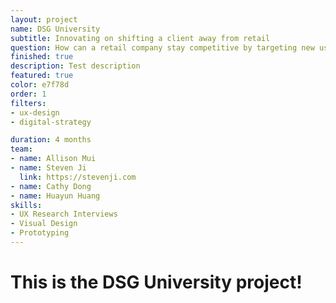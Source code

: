 ```yaml
---
layout: project
name: DSG University
subtitle: Innovating on shifting a client away from retail
question: How can a retail company stay competitive by targeting new user personas?
finished: true
description: Test description
featured: true
color: e7f78d
order: 1
filters:
- ux-design
- digital-strategy

duration: 4 months
team:
- name: Allison Mui
- name: Steven Ji
  link: https://stevenji.com
- name: Cathy Dong
- name: Huayun Huang
skills:
- UX Research Interviews
- Visual Design
- Prototyping
---
```


<h1>This is the DSG University project!</h1>